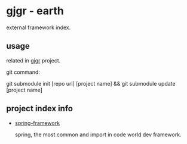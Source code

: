 # gjgr - earth

external framework index.

## usage

related in [gjgr](https://github.com/gwdgithubnom/gjgr) project.

git command:

git submodule init [repo url] [project name] && git submodule update [project name]

## project index info

* [spring-framework](https://github.com/spring-projects/spring-framework)

  spring, the most common and import in code world dev framework.
